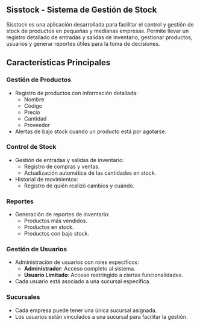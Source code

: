 ## Sisstock - Sistema de Gestión de Stock

Sisstock es una aplicación desarrollada para facilitar el control y gestión de stock de productos en pequeñas y medianas empresas. Permite llevar un registro detallado de entradas y salidas de inventario, gestionar productos, usuarios y generar reportes útiles para la toma de decisiones.

## **Características Principales**

### **Gestión de Productos**
- Registro de productos con información detallada:
  - Nombre
  - Código
  - Precio
  - Cantidad
  - Proveedor
- Alertas de bajo stock cuando un producto está por agotarse.

### **Control de Stock**
- Gestión de entradas y salidas de inventario:
  - Registro de compras y ventas.
  - Actualización automática de las cantidades en stock.
- Historial de movimientos:
  - Registro de quién realizó cambios y cuándo.

### **Reportes**
- Generación de reportes de inventario:
  - Productos más vendidos.
  - Productos en stock.
  - Productos con bajo stock.

### **Gestión de Usuarios**
- Administración de usuarios con roles específicos:
  - **Administrador**: Acceso completo al sistema.
  - **Usuario Limitado**: Acceso restringido a ciertas funcionalidades.
- Cada usuario está asociado a una sucursal específica.

### **Sucursales**
- Cada empresa puede tener una única sucursal asignada.
- Los usuarios están vinculados a una sucursal para facilitar la gestión.